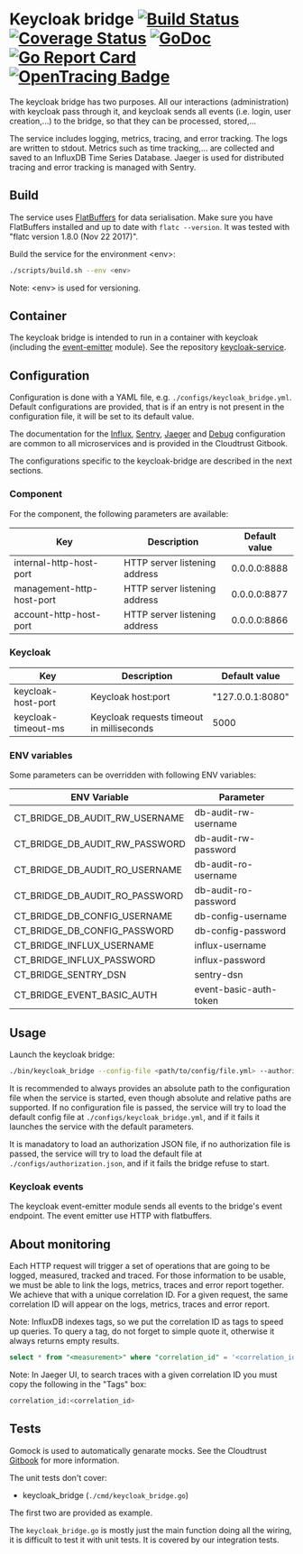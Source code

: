 # Keycloak bridge [![Build Status][ci-img]][ci] [![Coverage Status][cov-img]][cov] [![GoDoc][godoc-img]][godoc] [![Go Report Card][report-img]][report] [![OpenTracing Badge][opentracing-img]][opentracing]

The keycloak bridge has two purposes. All our interactions (administration) with keycloak pass through it, and keycloak sends all events (i.e. login, user creation,...) to the bridge, so that they can be processed, stored,...

The service includes logging, metrics, tracing, and error tracking. The logs are written to stdout.
Metrics such as time tracking,... are collected and saved to an InfluxDB Time Series Database.
Jaeger is used for distributed tracing and error tracking is managed with Sentry.

## Build

The service uses [FlatBuffers](https://google.github.io/flatbuffers/) for data serialisation. Make sure you have FlatBuffers installed and up to date with ```flatc --version```. It was tested with "flatc version 1.8.0 (Nov 22 2017)".

Build the service for the environment \<env>:

```bash
./scripts/build.sh --env <env>
```

Note: \<env> is used for versioning.

## Container

The keycloak bridge is intended to run in a container with keycloak (including the [event-emitter](https://github.com/cloudtrust/event-emitter) module).
See the repository [keycloak-service](https://github.com/cloudtrust/keycloak-service).

## Configuration

Configuration is done with a YAML file, e.g. ```./configs/keycloak_bridge.yml```.
Default configurations are provided, that is if an entry is not present in the configuration file, it will be set to its default value.

The documentation for the [Influx](https://cloudtrust.github.io/doc/chapter-godevel/instrumenting.html), [Sentry](https://cloudtrust.github.io/doc/chapter-godevel/tracking.html), [Jaeger](https://cloudtrust.github.io/doc/chapter-godevel/tracing.html) and [Debug](https://cloudtrust.github.io/doc/chapter-godevel/debugging.html) configuration are common to all microservices and is provided in the Cloudtrust Gitbook.

The configurations specific to the keycloak-bridge are described in the next sections.

### Component

For the component, the following parameters are available:

Key | Description | Default value
--- | ----------- | -------------
internal-http-host-port | HTTP server listening address | 0.0.0.0:8888
management-http-host-port | HTTP server listening address | 0.0.0.0:8877
account-http-host-port | HTTP server listening address | 0.0.0.0:8866


### Keycloak

Key | Description | Default value
--- | ----------- | -------------
keycloak-host-port | Keycloak host:port | "127.0.0.1:8080"
keycloak-timeout-ms | Keycloak requests timeout in milliseconds | 5000


### ENV variables

Some parameters can be overridden with following ENV variables:

ENV Variable | Parameter
--- | -----------
CT_BRIDGE_DB_AUDIT_RW_USERNAME | db-audit-rw-username
CT_BRIDGE_DB_AUDIT_RW_PASSWORD | db-audit-rw-password
CT_BRIDGE_DB_AUDIT_RO_USERNAME | db-audit-ro-username
CT_BRIDGE_DB_AUDIT_RO_PASSWORD | db-audit-ro-password
CT_BRIDGE_DB_CONFIG_USERNAME | db-config-username
CT_BRIDGE_DB_CONFIG_PASSWORD | db-config-password
CT_BRIDGE_INFLUX_USERNAME | influx-username
CT_BRIDGE_INFLUX_PASSWORD | influx-password
CT_BRIDGE_SENTRY_DSN | sentry-dsn
CT_BRIDGE_EVENT_BASIC_AUTH | event-basic-auth-token

## Usage

Launch the keycloak bridge:

```bash
./bin/keycloak_bridge --config-file <path/to/config/file.yml> --authorization-file <path/to/config/file.json>
```

It is recommended to always provides an absolute path to the configuration file when the service is started, even though absolute and relative paths are supported.
If no configuration file is passed, the service will try to load the default config file at ```./configs/keycloak_bridge.yml```, and if it fails it launches the service with the default parameters.

It is manadatory to load an authorization JSON file, if no authorization file is passed, the service will try to load the default file at ```./configs/authorization.json```, and if it fails the bridge refuse to start.

### Keycloak events

The keycloak event-emitter module sends all events to the bridge's event endpoint. The event emitter use HTTP with flatbuffers.

## About monitoring

Each HTTP request will trigger a set of operations that are going to be logged, measured, tracked and traced. For those information to be usable, we must be able to link the logs, metrics, traces and error report together. We achieve that with a unique correlation ID. For a given request, the same correlation ID will appear on the logs, metrics, traces and error report.

Note: InfluxDB indexes tags, so we put the correlation ID as tags to speed up queries. To query a tag, do not forget to simple quote it, otherwise it always returns empty results.

```sql
select * from "<measurement>" where "correlation_id" = '<correlation_id>';
```

Note: In Jaeger UI, to search traces with a given correlation ID you must copy the following in the "Tags" box:

```sql
correlation_id:<correlation_id>
```

## Tests

Gomock is used to automatically genarate mocks. See the Cloudtrust [Gitbook](https://cloudtrust.github.io/doc/chapter-godevel/testing.html) for more information.

The unit tests don't cover:

- keycloak_bridge (```./cmd/keycloak_bridge.go```)

The first two are provided as example.

The ```keycloak_bridge.go``` is mostly just the main function doing all the wiring, it is difficult to test it with unit tests. It is covered by our integration tests.

[ci-img]: https://travis-ci.org/cloudtrust/keycloak-bridge.svg?branch=master
[ci]: https://travis-ci.org/cloudtrust/keycloak-bridge
[cov-img]: https://coveralls.io/repos/github/cloudtrust/keycloak-bridge/badge.svg?branch=master
[cov]: https://coveralls.io/github/cloudtrust/keycloak-bridge?branch=master
[godoc-img]: https://godoc.org/github.com/cloudtrust/keycloak-bridge?status.svg
[godoc]: https://godoc.org/github.com/cloudtrust/keycloak-bridge
[report-img]: https://goreportcard.com/badge/github.com/cloudtrust/keycloak-bridge
[report]: https://goreportcard.com/report/github.com/cloudtrust/keycloak-bridge
[opentracing-img]: https://img.shields.io/badge/OpenTracing-enabled-blue.svg
[opentracing]: http://opentracing.io
